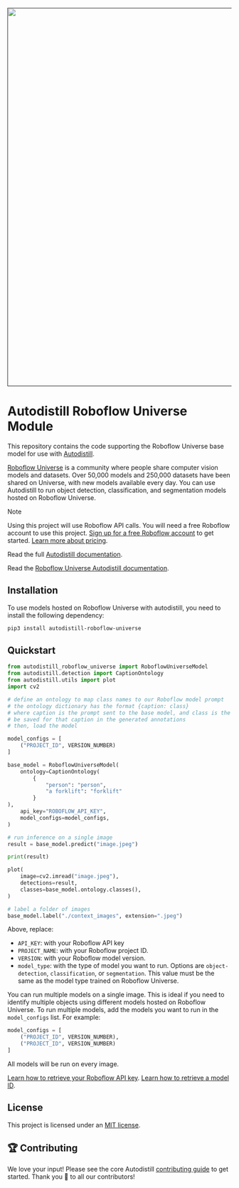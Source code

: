 <div align="center">
  <p>
    <a align="center" href="" target="_blank">
      <img
        width="850"
        src="https://media.roboflow.com/open-source/autodistill/autodistill-banner.png"
      >
    </a>
  </p>
</div>

# Autodistill Roboflow Universe Module

This repository contains the code supporting the Roboflow Universe base model for use with [Autodistill](https://github.com/autodistill/autodistill).

[Roboflow Universe](https://universe.roboflow.com) is a community where people share computer vision models and datasets. Over 50,000 models and 250,000 datasets have been shared on Universe, with new models available every day. You can use Autodistill to run object detection, classification, and segmentation models hosted on Roboflow Universe.

> [!NOTE]
> Using this project will use Roboflow API calls. You will need a free Roboflow account to use this project. [Sign up for a free Roboflow account](https://app.roboflow.com) to get started. [Learn more about pricing](https://roboflow.com/pricing).

Read the full [Autodistill documentation](https://autodistill.github.io/autodistill/).

Read the [Roboflow Universe Autodistill documentation](https://autodistill.github.io/autodistill/base_models/roboflow_universe/).

## Installation

To use models hosted on Roboflow Universe with autodistill, you need to install the following dependency:

```bash
pip3 install autodistill-roboflow-universe
```

## Quickstart

```python
from autodistill_roboflow_universe import RoboflowUniverseModel
from autodistill.detection import CaptionOntology
from autodistill.utils import plot
import cv2

# define an ontology to map class names to our Roboflow model prompt
# the ontology dictionary has the format {caption: class}
# where caption is the prompt sent to the base model, and class is the label that will
# be saved for that caption in the generated annotations
# then, load the model

model_configs = [
    ("PROJECT_ID", VERSION_NUMBER)
]

base_model = RoboflowUniverseModel(
    ontology=CaptionOntology(
        {
            "person": "person",
            "a forklift": "forklift"
        }
),
    api_key="ROBOFLOW_API_KEY",
    model_configs=model_configs,
)

# run inference on a single image
result = base_model.predict("image.jpeg")

print(result)

plot(
    image=cv2.imread("image.jpeg"),
    detections=result,
    classes=base_model.ontology.classes(),
)

# label a folder of images
base_model.label("./context_images", extension=".jpeg")
```

Above, replace:

- `API_KEY`: with your Roboflow API key
- `PROJECT_NAME`: with your Roboflow project ID.
- `VERSION`: with your Roboflow model version.
- `model_type`: with the type of model you want to run. Options are `object-detection`, `classification`, or `segmentation`. This value must be the same as the model type trained on Roboflow Universe.

You can run multiple models on a single image. This is ideal if you need to identify multiple objects using different models hosted on Roboflow Universe. To run multiple models, add the models you want to run in the `model_configs` list. For example:

```python
model_configs = [
    ("PROJECT_ID", VERSION_NUMBER),
    ("PROJECT_ID", VERSION_NUMBER)
]
```

All models will be run on every image.

[Learn how to retrieve your Roboflow API key](https://docs.roboflow.com/api-reference/authentication#retrieve-an-api-key).
[Learn how to retrieve a model ID](https://docs.roboflow.com/api-reference/workspace-and-project-ids).

## License

This project is licensed under an [MIT license](LICENSE).

## 🏆 Contributing

We love your input! Please see the core Autodistill [contributing guide](https://github.com/autodistill/autodistill/blob/main/CONTRIBUTING.md) to get started. Thank you 🙏 to all our contributors!